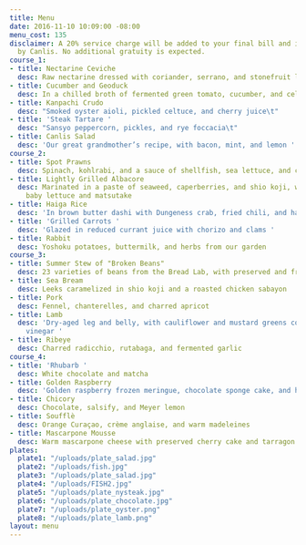 ```yaml
---
title: Menu
date: 2016-11-10 10:09:00 -08:00
menu_cost: 135
disclaimer: A 20% service charge will be added to your final bill and is retained
  by Canlis. No additional gratuity is expected.
course_1:
- title: Nectarine Ceviche
  desc: Raw nectarine dressed with coriander, serrano, and stonefruit leche de tigre
- title: Cucumber and Geoduck
  desc: In a chilled broth of fermented green tomato, cucumber, and celery
- title: Kanpachi Crudo
  desc: "Smoked oyster aioli, pickled celtuce, and cherry juice\t"
- title: 'Steak Tartare '
  desc: "Sansyo peppercorn, pickles, and rye foccacia\t"
- title: Canlis Salad
  desc: 'Our great grandmother’s recipe, with bacon, mint, and lemon '
course_2:
- title: Spot Prawns
  desc: Spinach, kohlrabi, and a sauce of shellfish, sea lettuce, and chicken jus
- title: Lightly Grilled Albacore
  desc: Marinated in a paste of seaweed, caperberries, and shio koji, with charred
    baby lettuce and matsutake
- title: Haiga Rice
  desc: 'In brown butter dashi with Dungeness crab, fried chili, and hazelnuts '
- title: 'Grilled Carrots '
  desc: 'Glazed in reduced currant juice with chorizo and clams '
- title: Rabbit
  desc: Yoshoku potatoes, buttermilk, and herbs from our garden
course_3:
- title: Summer Stew of "Broken Beans"
  desc: 23 varieties of beans from the Bread Lab, with preserved and fresh vegetables
- title: Sea Bream
  desc: Leeks caramelized in shio koji and a roasted chicken sabayon
- title: Pork
  desc: Fennel, chanterelles, and charred apricot
- title: Lamb
  desc: 'Dry-aged leg and belly, with cauliflower and mustard greens cooked in pear
    vinegar '
- title: Ribeye
  desc: Charred radicchio, rutabaga, and fermented garlic
course_4:
- title: 'Rhubarb '
  desc: White chocolate and matcha
- title: Golden Raspberry
  desc: 'Golden raspberry frozen meringue, chocolate sponge cake, and hazelnut powder '
- title: Chicory
  desc: Chocolate, salsify, and Meyer lemon
- title: Soufflè
  desc: Orange Curaçao, crème anglaise, and warm madeleines
- title: Mascarpone Mousse
  desc: Warm mascarpone cheese with preserved cherry cake and tarragon oil
plates:
  plate1: "/uploads/plate_salad.jpg"
  plate2: "/uploads/fish.jpg"
  plate3: "/uploads/plate_salad.jpg"
  plate4: "/uploads/FISH2.jpg"
  plate5: "/uploads/plate_nysteak.jpg"
  plate6: "/uploads/plate_chocolate.jpg"
  plate7: "/uploads/plate_oyster.png"
  plate8: "/uploads/plate_lamb.png"
layout: menu
---
```


